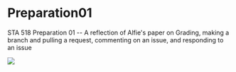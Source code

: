 # Preparation01
STA 518 Preparation 01 -- A reflection of Alfie's paper on Grading, making a branch and pulling a request, commenting on an issue, and responding to an issue

![](https://giphy.com/gifs/parksandrec-episode-9-parks-and-recreation-rec-sgZdwNkOH43wZOEUJ2.png)

